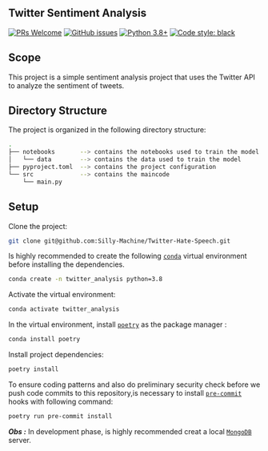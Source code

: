 ## Twitter Sentiment Analysis

[![PRs Welcome](https://img.shields.io/badge/PRs-welcome-brightgreen.svg)](https://github.com/FelipeRamosOliveira/Portfolio/pulls)
[![GitHub issues](https://img.shields.io/github/issues/FelipeRamosOliveira/Portfolio.svg)](https://img.shields.io/github/issues/FelipeRamosOliveira/Portfolio.svg)
[![Python 3.8+](https://img.shields.io/badge/Python-3.8+-000000.svg)](https://www.python.org/downloads/release/python-360/)
[![Code style: black](https://img.shields.io/badge/code%20style-black-000000.svg)](https://github.com/psf/black)

## Scope

This project is a simple sentiment analysis project that uses the Twitter API to analyze the sentiment of tweets.

## Directory Structure

The project is organized in the following directory structure:

```sh
.
├── notebooks       --> contains the notebooks used to train the model
│   └── data        --> contains the data used to train the model
├── pyproject.toml  --> contains the project configuration
└── src             --> contains the maincode
    └── main.py
```

## Setup

Clone the project:

```sh
git clone git@github.com:Silly-Machine/Twitter-Hate-Speech.git
```

Is highly recommended to create the following [`conda`](https://docs.conda.io/en/latest/miniconda.html) virtual environment before installing the dependencies.

```sh
conda create -n twitter_analysis python=3.8
```

Activate the virtual environment:

```sh
conda activate twitter_analysis
```

In the virtual environment, install [`poetry`](https://python-poetry.org/) as the package manager :

```sh
conda install poetry
```

Install project dependencies:

```sh
poetry install
```

To ensure coding patterns and also do preliminary security check before we push code commits to this repository,is necessary to install [`pre-commit`](https://pre-commit.com/) hooks with following command:

```sh
poetry run pre-commit install
```

**_Obs :_** In development phase, is highly recommended creat a local [`MongoDB`](https://www.digitalocean.com/community/tutorials/how-to-install-mongodb-on-ubuntu-20-04-pt) server.
